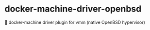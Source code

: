 # docker-machine-driver-openbsd
🐡 docker-machine driver plugin for vmm (native OpenBSD hypervisor) 
